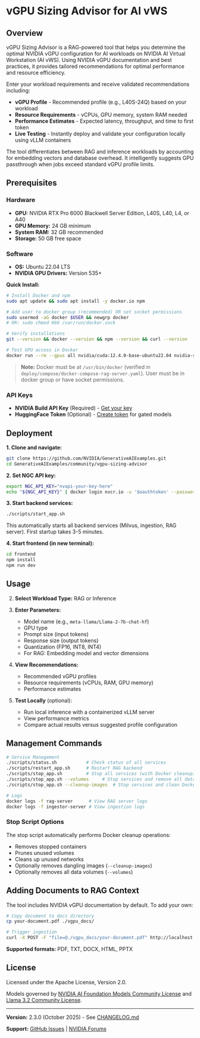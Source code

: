 # vGPU Sizing Advisor for AI vWS

## Overview

vGPU Sizing Advisor is a RAG-powered tool that helps you determine the optimal NVIDIA vGPU configuration for AI workloads on NVIDIA AI Virtual Workstation (AI vWS). Using NVIDIA vGPU documentation and best practices, it provides tailored recommendations for optimal performance and resource efficiency.

Enter your workload requirements and receive validated recommendations including:

- **vGPU Profile** - Recommended profile (e.g., L40S-24Q) based on your workload
- **Resource Requirements** - vCPUs, GPU memory, system RAM needed
- **Performance Estimates** - Expected latency, throughput, and time to first token
- **Live Testing** - Instantly deploy and validate your configuration locally using vLLM containers

The tool differentiates between RAG and inference workloads by accounting for embedding vectors and database overhead. It intelligently suggests GPU passthrough when jobs exceed standard vGPU profile limits.

## Prerequisites

### Hardware
- **GPU:** NVIDIA RTX Pro 6000 Blackwell Server Edition, L40S, L40, L4, or A40
- **GPU Memory:** 24 GB minimum
- **System RAM:** 32 GB recommended
- **Storage:** 50 GB free space

### Software
- **OS:** Ubuntu 22.04 LTS
- **NVIDIA GPU Drivers:** Version 535+

**Quick Install:**
```bash
# Install Docker and npm
sudo apt update && sudo apt install -y docker.io npm

# Add user to docker group (recommended) OR set socket permissions
sudo usermod -aG docker $USER && newgrp docker
# OR: sudo chmod 666 /var/run/docker.sock

# Verify installations
git --version && docker --version && npm --version && curl --version

# Test GPU access in Docker
docker run --rm --gpus all nvidia/cuda:12.4.0-base-ubuntu22.04 nvidia-smi
```

> **Note:** Docker must be at `/usr/bin/docker` (verified in `deploy/compose/docker-compose-rag-server.yaml`). User must be in docker group or have socket permissions.

### API Keys
- **NVIDIA Build API Key** (Required) - [Get your key](https://build.nvidia.com/settings/api-keys)
- **HuggingFace Token** (Optional) - [Create token](https://huggingface.co/settings/tokens) for gated models

## Deployment

**1. Clone and navigate:**
```bash
git clone https://github.com/NVIDIA/GenerativeAIExamples.git
cd GenerativeAIExamples/community/vgpu-sizing-advisor
```

**2. Set NGC API key:**
```bash
export NGC_API_KEY="nvapi-your-key-here"
echo "${NGC_API_KEY}" | docker login nvcr.io -u '$oauthtoken' --password-stdin
```

**3. Start backend services:**
```bash
./scripts/start_app.sh
```
This automatically starts all backend services (Milvus, ingestion, RAG server). First startup takes 3-5 minutes.

**4. Start frontend (in new terminal):**
```bash
cd frontend
npm install
npm run dev
```

## Usage

2. **Select Workload Type:** RAG or Inference

3. **Enter Parameters:**
   - Model name (e.g., `meta-llama/Llama-2-7b-chat-hf`)
   - GPU type
   - Prompt size (input tokens)
   - Response size (output tokens)
   - Quantization (FP16, INT8, INT4)
   - For RAG: Embedding model and vector dimensions

4. **View Recommendations:**
   - Recommended vGPU profiles
   - Resource requirements (vCPUs, RAM, GPU memory)
   - Performance estimates

5. **Test Locally** (optional):
   - Run local inference with a containerized vLLM server
   - View performance metrics
   - Compare actual results versus suggested profile configuration

## Management Commands

```bash
# Service Management
./scripts/status.sh           # Check status of all services
./scripts/restart_app.sh      # Restart RAG backend
./scripts/stop_app.sh         # Stop all services (with Docker cleanup)
./scripts/stop_app.sh --volumes     # Stop services and remove all data
./scripts/stop_app.sh --cleanup-images  # Stop services and clean Docker cache

# Logs
docker logs -f rag-server      # View RAG server logs
docker logs -f ingestor-server # View ingestion logs
```

### Stop Script Options

The stop script automatically performs Docker cleanup operations:
- Removes stopped containers
- Prunes unused volumes
- Cleans up unused networks
- Optionally removes dangling images (`--cleanup-images`)
- Optionally removes all data volumes (`--volumes`)

## Adding Documents to RAG Context

The tool includes NVIDIA vGPU documentation by default. To add your own:

```bash
# Copy document to docs directory
cp your-document.pdf ./vgpu_docs/

# Trigger ingestion
curl -X POST -F "file=@./vgpu_docs/your-document.pdf" http://localhost:8082/v1/ingest
```

**Supported formats:** PDF, TXT, DOCX, HTML, PPTX




## License

Licensed under the Apache License, Version 2.0.

Models governed by [NVIDIA AI Foundation Models Community License](https://docs.nvidia.com/ai-foundation-models-community-license.pdf) and [Llama 3.2 Community License](https://www.llama.com/llama3_2/license/).

---

**Version:** 2.3.0 (October 2025) - See [CHANGELOG.md](./CHANGELOG.md)

**Support:** [GitHub Issues](https://github.com/NVIDIA/GenerativeAIExamples/issues) | [NVIDIA Forums](https://forums.developer.nvidia.com/)